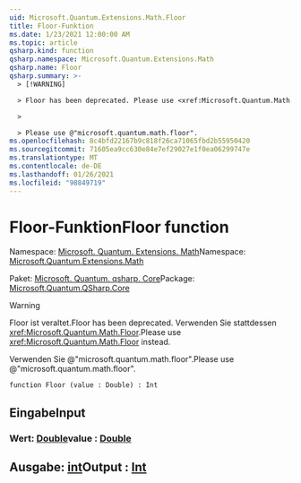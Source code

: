 ```yaml
---
uid: Microsoft.Quantum.Extensions.Math.Floor
title: Floor-Funktion
ms.date: 1/23/2021 12:00:00 AM
ms.topic: article
qsharp.kind: function
qsharp.namespace: Microsoft.Quantum.Extensions.Math
qsharp.name: Floor
qsharp.summary: >-
  > [!WARNING]

  > Floor has been deprecated. Please use <xref:Microsoft.Quantum.Math.Floor> instead.

  >

  > Please use @"microsoft.quantum.math.floor".
ms.openlocfilehash: 8c4bfd22167b9c818f26ca71065fbd2b55950420
ms.sourcegitcommit: 71605ea9cc630e84e7ef29027e1f0ea06299747e
ms.translationtype: MT
ms.contentlocale: de-DE
ms.lasthandoff: 01/26/2021
ms.locfileid: "98849719"
---
```

# <a name="floor-function"></a><span data-ttu-id="dadf0-102">Floor-Funktion</span><span class="sxs-lookup"><span data-stu-id="dadf0-102">Floor function</span></span>

<span data-ttu-id="dadf0-103">Namespace: [Microsoft. Quantum. Extensions. Math](xref:Microsoft.Quantum.Extensions.Math)</span><span class="sxs-lookup"><span data-stu-id="dadf0-103">Namespace: [Microsoft.Quantum.Extensions.Math](xref:Microsoft.Quantum.Extensions.Math)</span></span>

<span data-ttu-id="dadf0-104">Paket: [Microsoft. Quantum. qsharp. Core](https://nuget.org/packages/Microsoft.Quantum.QSharp.Core)</span><span class="sxs-lookup"><span data-stu-id="dadf0-104">Package: [Microsoft.Quantum.QSharp.Core](https://nuget.org/packages/Microsoft.Quantum.QSharp.Core)</span></span>


> [!WARNING]
> <span data-ttu-id="dadf0-105">Floor ist veraltet.</span><span class="sxs-lookup"><span data-stu-id="dadf0-105">Floor has been deprecated.</span></span> <span data-ttu-id="dadf0-106">Verwenden Sie stattdessen <xref:Microsoft.Quantum.Math.Floor>.</span><span class="sxs-lookup"><span data-stu-id="dadf0-106">Please use <xref:Microsoft.Quantum.Math.Floor> instead.</span></span>
>
> <span data-ttu-id="dadf0-107">Verwenden Sie @"microsoft.quantum.math.floor".</span><span class="sxs-lookup"><span data-stu-id="dadf0-107">Please use @"microsoft.quantum.math.floor".</span></span>



```qsharp
function Floor (value : Double) : Int
```


## <a name="input"></a><span data-ttu-id="dadf0-108">Eingabe</span><span class="sxs-lookup"><span data-stu-id="dadf0-108">Input</span></span>

### <a name="value--double"></a><span data-ttu-id="dadf0-109">Wert: [Double](xref:microsoft.quantum.lang-ref.double)</span><span class="sxs-lookup"><span data-stu-id="dadf0-109">value : [Double](xref:microsoft.quantum.lang-ref.double)</span></span>





## <a name="output--int"></a><span data-ttu-id="dadf0-110">Ausgabe: [int](xref:microsoft.quantum.lang-ref.int)</span><span class="sxs-lookup"><span data-stu-id="dadf0-110">Output : [Int](xref:microsoft.quantum.lang-ref.int)</span></span>

